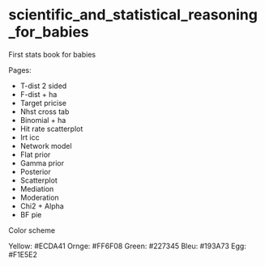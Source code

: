 # scientific_and_statistical_reasoning_for_babies
First stats book for babies

Pages:

* T-dist 2 sided
* F-dist + ha
* Target pricise
* Nhst cross tab
* Binomial + ha
* Hit rate scatterplot
* Irt icc
* Network model
* Flat prior
* Gamma prior
* Posterior
* Scatterplot
* Mediation
* Moderation
* Chi2 + Alpha
* BF pie

Color scheme

Yellow: #ECDA41
Ornge: #FF6F08
Green: #227345
Bleu: #193A73
Egg: #F1E5E2